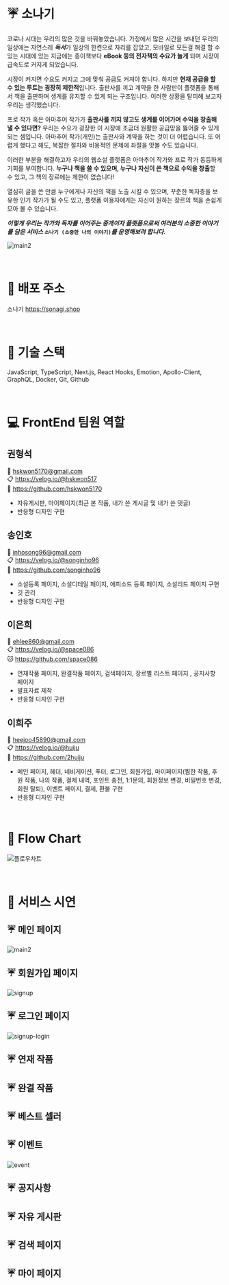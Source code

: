 # :umbrella: 소나기
코로나 시대는 우리의 많은 것을 바꿔놓았습니다. 가정에서 많은 시간을 보내던 우리의 일상에는 자연스레 ***독서***가 일상의 한켠으로 자리를 잡았고, 모바일로 모든걸 해결 할 수 있는 시대에 있는 지금에는 종이책보다 **eBook 등의 전자책의 수요가 늘게** 되며 시장이 급속도로 커지게 되었습니다. 

시장이 커지면 수요도 커지고 그에 맞춰 공급도 커져야 합니다. 하지만 **현재 공급을 할 수 있는 루트는 굉장히 제한적**입니다. 출판사를 끼고 계약을 한 사람만이 플랫폼을 통해서 책을 출판하며 생계를 유지할 수 있게 되는 구조입니다. 이러한 상황을 탈피해 보고자 우리는 생각했습니다.

프로 작가 혹은 아마추어 작가가  **출판사를 끼지 않고도 생계를 이어가며 수익을 창출해 낼 수 있다면?** 우리는 수요가 굉장한 이 시장에 조금더 원활한 공급망을 뚫어줄 수 있게 되는 셈입니다. 아마추어 작가(개인)는 출판사와 계약을 하는 것이 더 어렵습니다. 또 어렵게 했다고 해도, 복잡한 절차와 비용적인 문제에 좌절을 맛볼 수도 있습니다.

이러한 부분을 해결하고자 우리의 웹소설 플랫폼은 아마추어 작가와 프로 작가 동등하게 기회를 부여합니다. **누구나 책을 쓸 수 있으며, 누구나 자신이 쓴 책으로 수익을 창출**할 수 있고, 그 책의 장르에는 제한이 없습니다!

열심히 글을 쓴 만큼 누구에게나 자신의 책을 노출 시킬 수 있으며, 꾸준한 독자층을 보유한 인기 작가가 될 수도 있고, 플랫폼 이용자에게는 자신이 원하는 장르의 책을 손쉽게 모아 볼 수 있습니다.

***이렇게 우리는 작가와 독자를 이어주는 중개이자 플랫폼으로써 여러분의 소중한 이야기를 담은 서비스* `소나기 (소중한 나의 이야기)`*를 운영해보려 합니다.*** 
</br>

![main2](https://user-images.githubusercontent.com/87798108/182107736-d37192cf-5c4c-4e70-b8f8-4bc139e821af.gif)

</br>

# :rainbow: 배포 주소
소나기 https://sonagi.shop

</br>

# :rainbow: 기술 스택
JavaScript, TypeScript, Next.js, React Hooks, Emotion, Apollo-Client, GraphQL, Docker, Git, Github

</br>

# :computer: FrontEnd 팀원 역할
## 권형석
:email: hskwon5170@gmail.com </br>
:clipboard: https://velog.io/@hskwon517 </br>
:bear: https://github.com/hskwon5170 </br>
- 자유게시판, 마이페이지(최근 본 작품, 내가 쓴 게시글 및 내가 쓴 댓글) </br>
- 반응형 디자인 구현

## 송인호
:email: inhosong96@gmail.com </br>
:clipboard: https://velog.io/@songinho96 </br>
:dog: https://github.com/songinho96 </br>
- 소설등록 페이지, 소설디테일 페이지, 애피소드 등록 페이지, 소설리드 페이지 구현
- 깃 관리
- 반응형 디자인 구현

## 이은희
:email: ehlee860@gmail.com </br>
:clipboard: https://velog.io/@space086 </br>
:cat: https://github.com/space086 </br>
- 연재작품 페이지, 완결작품 페이지, 검색페이지, 장르별 리스트 페이지 , 공지사항 페이지
- 발표자료 제작
- 반응형 디자인 구현

## 이희주
:email: heejoo45890@gmail.com </br>
:clipboard: https://velog.io/@huiju </br>
:rabbit: https://github.com/2huiju </br>
- 메인 페이지, 헤더, 네비게이션, 푸터, 로그인, 회원가입, 마이페이지(찜한 작품, 후원 작품, 나의 작품, 결제 내역, 포인트 충전, 1:1문의, 회원정보 변경, 비밀번호 변경, 회원 탈퇴), 이벤트 페이지, 결제, 환불 구현
- 반응형 디자인 구현

</br>

# :rainbow: Flow Chart
![플로우차트](https://user-images.githubusercontent.com/87798108/182109395-f8aa4294-8c6c-4b9c-8ad1-37bde78d38da.png)

</br>

# :rainbow: 서비스 시연
## :umbrella: 메인 페이지
![main2](https://user-images.githubusercontent.com/87798108/182107736-d37192cf-5c4c-4e70-b8f8-4bc139e821af.gif)
## :umbrella: 회원가입 페이지
![signup](https://user-images.githubusercontent.com/87798108/182114570-a72cfa9c-a8a6-4f6a-891d-feb4934a9d89.gif)
## :umbrella: 로그인 페이지
![signup-login](https://user-images.githubusercontent.com/87798108/182114550-edb915d0-009b-4225-a96f-6e9617437a7c.gif)
## :umbrella: 연재 작품

## :umbrella: 완결 작품

## :umbrella: 베스트 셀러

## :umbrella: 이벤트
![event](https://user-images.githubusercontent.com/87798108/182115024-e63617be-a0a0-4bc3-b6ce-53aabefe42e9.gif)
## :umbrella: 공지사항

## :umbrella: 자유 게시판

## :umbrella: 검색 페이지

## :umbrella: 마이 페이지



